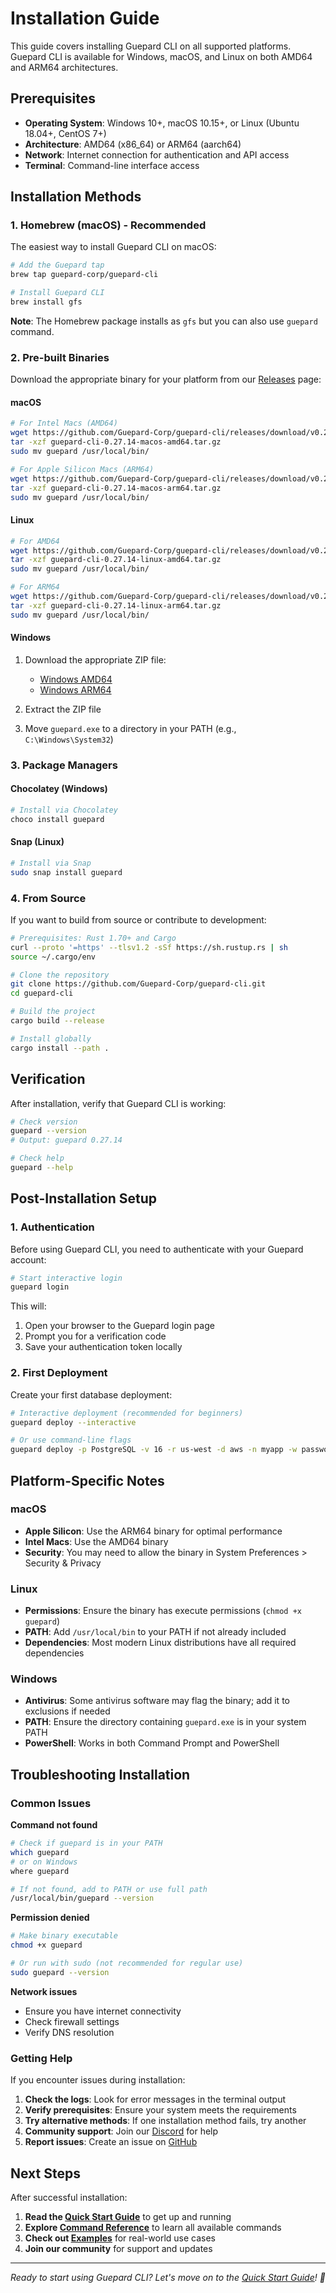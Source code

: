 # Installation Guide

This guide covers installing Guepard CLI on all supported platforms. Guepard CLI is available for Windows, macOS, and Linux on both AMD64 and ARM64 architectures.

## Prerequisites

- **Operating System**: Windows 10+, macOS 10.15+, or Linux (Ubuntu 18.04+, CentOS 7+)
- **Architecture**: AMD64 (x86_64) or ARM64 (aarch64)
- **Network**: Internet connection for authentication and API access
- **Terminal**: Command-line interface access

## Installation Methods

### 1. Homebrew (macOS) - Recommended

The easiest way to install Guepard CLI on macOS:

```bash
# Add the Guepard tap
brew tap guepard-corp/guepard-cli

# Install Guepard CLI
brew install gfs
```

**Note**: The Homebrew package installs as `gfs` but you can also use `guepard` command.

### 2. Pre-built Binaries

Download the appropriate binary for your platform from our [Releases](https://github.com/Guepard-Corp/guepard-cli/releases) page:

#### macOS
```bash
# For Intel Macs (AMD64)
wget https://github.com/Guepard-Corp/guepard-cli/releases/download/v0.27.14/guepard-cli-0.27.14-macos-amd64.tar.gz
tar -xzf guepard-cli-0.27.14-macos-amd64.tar.gz
sudo mv guepard /usr/local/bin/

# For Apple Silicon Macs (ARM64)
wget https://github.com/Guepard-Corp/guepard-cli/releases/download/v0.27.14/guepard-cli-0.27.14-macos-arm64.tar.gz
tar -xzf guepard-cli-0.27.14-macos-arm64.tar.gz
sudo mv guepard /usr/local/bin/
```

#### Linux
```bash
# For AMD64
wget https://github.com/Guepard-Corp/guepard-cli/releases/download/v0.27.14/guepard-cli-0.27.14-linux-amd64.tar.gz
tar -xzf guepard-cli-0.27.14-linux-amd64.tar.gz
sudo mv guepard /usr/local/bin/

# For ARM64
wget https://github.com/Guepard-Corp/guepard-cli/releases/download/v0.27.14/guepard-cli-0.27.14-linux-arm64.tar.gz
tar -xzf guepard-cli-0.27.14-linux-arm64.tar.gz
sudo mv guepard /usr/local/bin/
```

#### Windows
1. Download the appropriate ZIP file:
   - [Windows AMD64](https://github.com/Guepard-Corp/guepard-cli/releases/download/v0.27.14/guepard-cli-0.27.14-windows-amd64.zip)
   - [Windows ARM64](https://github.com/Guepard-Corp/guepard-cli/releases/download/v0.27.14/guepard-cli-0.27.14-windows-arm64.zip)

2. Extract the ZIP file
3. Move `guepard.exe` to a directory in your PATH (e.g., `C:\Windows\System32`)

### 3. Package Managers

#### Chocolatey (Windows)
```powershell
# Install via Chocolatey
choco install guepard
```

#### Snap (Linux)
```bash
# Install via Snap
sudo snap install guepard
```

### 4. From Source

If you want to build from source or contribute to development:

```bash
# Prerequisites: Rust 1.70+ and Cargo
curl --proto '=https' --tlsv1.2 -sSf https://sh.rustup.rs | sh
source ~/.cargo/env

# Clone the repository
git clone https://github.com/Guepard-Corp/guepard-cli.git
cd guepard-cli

# Build the project
cargo build --release

# Install globally
cargo install --path .
```

## Verification

After installation, verify that Guepard CLI is working:

```bash
# Check version
guepard --version
# Output: guepard 0.27.14

# Check help
guepard --help
```

## Post-Installation Setup

### 1. Authentication

Before using Guepard CLI, you need to authenticate with your Guepard account:

```bash
# Start interactive login
guepard login
```

This will:
1. Open your browser to the Guepard login page
2. Prompt you for a verification code
3. Save your authentication token locally

### 2. First Deployment

Create your first database deployment:

```bash
# Interactive deployment (recommended for beginners)
guepard deploy --interactive

# Or use command-line flags
guepard deploy -p PostgreSQL -v 16 -r us-west -d aws -n myapp -w password
```

## Platform-Specific Notes

### macOS
- **Apple Silicon**: Use the ARM64 binary for optimal performance
- **Intel Macs**: Use the AMD64 binary
- **Security**: You may need to allow the binary in System Preferences > Security & Privacy

### Linux
- **Permissions**: Ensure the binary has execute permissions (`chmod +x guepard`)
- **PATH**: Add `/usr/local/bin` to your PATH if not already included
- **Dependencies**: Most modern Linux distributions have all required dependencies

### Windows
- **Antivirus**: Some antivirus software may flag the binary; add it to exclusions if needed
- **PATH**: Ensure the directory containing `guepard.exe` is in your system PATH
- **PowerShell**: Works in both Command Prompt and PowerShell

## Troubleshooting Installation

### Common Issues

**Command not found**
```bash
# Check if guepard is in your PATH
which guepard
# or on Windows
where guepard

# If not found, add to PATH or use full path
/usr/local/bin/guepard --version
```

**Permission denied**
```bash
# Make binary executable
chmod +x guepard

# Or run with sudo (not recommended for regular use)
sudo guepard --version
```

**Network issues**
- Ensure you have internet connectivity
- Check firewall settings
- Verify DNS resolution

### Getting Help

If you encounter issues during installation:

1. **Check the logs**: Look for error messages in the terminal output
2. **Verify prerequisites**: Ensure your system meets the requirements
3. **Try alternative methods**: If one installation method fails, try another
4. **Community support**: Join our [Discord](https://discord.gg/NYsNzQGvZT) for help
5. **Report issues**: Create an issue on [GitHub](https://github.com/Guepard-Corp/guepard-cli/issues)

## Next Steps

After successful installation:

1. **Read the [Quick Start Guide](quick-start.md)** to get up and running
2. **Explore [Command Reference](commands.md)** to learn all available commands
3. **Check out [Examples](examples.md)** for real-world use cases
4. **Join our community** for support and updates

---

*Ready to start using Guepard CLI? Let's move on to the [Quick Start Guide](quick-start.md)! 🐆*
